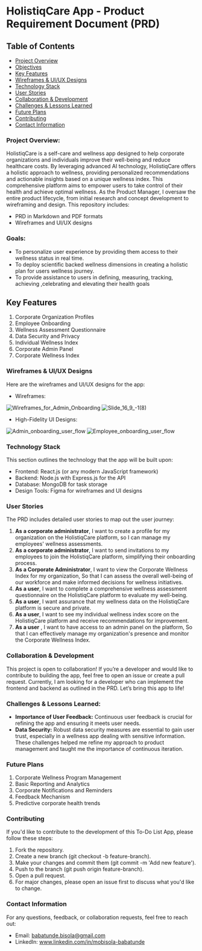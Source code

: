 # HolistiqCare App - Product Requirement Document (PRD)

## Table of Contents
- [Project Overview](#project-overview)
- [Objectives](#objectives)
- [Key Features](#key-features)
- [Wireframes & UI/UX Designs](#wireframes--uiux-designs)
- [Technology Stack](#technology-stack)
- [User Stories](#user-stories)
- [Collaboration & Development](#collaboration--development)
- [Challenges & Lessons Learned](#challenges--lessons-learned)
- [Future Plans](#future-plans)
- [Contributing](#contributing)
- [Contact Information](#contact-information)
### Project Overview:
HolistiqCare is a self-care and wellness app designed to help corporate organizations and individuals improve their well-being and reduce healthcare costs. By leveraging advanced AI technology, HolistiqCare offers a holistic approach to wellness, providing personalized recommendations and actionable insights based on a unique wellness index. This comprehensive platform aims to empower users to take control of their health and achieve optimal wellness.
As the Product Manager, I oversaw the entire product lifecycle, from initial research and concept development to wireframing and design. This repository includes:
- PRD in Markdown and PDF formats
- Wireframes and UI/UX designs
### **Goals:**
- To personalize user experience by providing them access to their wellness status in real time.
- To deploy scientific backed wellness dimensions in creating a holistic plan for users wellness journey.
- To provide assistance to users in defining, measuring, tracking, achieving ,celebrating and elevating their health goals
## **Key Features**
1. Corporate Organization Profiles
2. Employee Onboarding
3. Wellness Assessment Questionnaire
4. Data Security and Privacy
5. Individual Wellness Index
1. Corporate Admin Panel
2. Corporate Wellness Index
### Wireframes & UI/UX Designs
Here are the wireframes and UI/UX designs for the app:
- Wireframes:
  
![Wireframes_for_Admin_Onboarding](https://github.com/user-attachments/assets/8763cb76-3022-4417-afac-571bc60c683e)
![Slide_16_9_-_1_(8)](https://github.com/user-attachments/assets/4f1c1447-86ce-43ca-a7d2-a37793914540)

- High-Fidelity UI Designs:
  
![Admin_onboarding_user_flow](https://github.com/user-attachments/assets/ad7c8716-ac6c-48be-900f-11cbae766e37)
![Employee_onboarding_user_flow](https://github.com/user-attachments/assets/fe17a63d-5dff-4815-b168-ff93c2d98d4a)

### Technology Stack
This section outlines the technology that the app will be built upon:
- Frontend: React.js (or any modern JavaScript framework)
- Backend: Node.js with Express.js for the API
- Database: MongoDB for task storage
- Design Tools: Figma for wireframes and UI designs

### User Stories
The PRD includes detailed user stories to map out the user journey:
1. **As a corporate administrator**, I want to create a profile for my organization on the HolistiqCare platform, so I can manage my employees' wellness assessments.
1. **As a corporate administrator**, I want to send invitations to my employees to join the HolistiqCare platform, simplifying their onboarding process.
1. **As a Corporate Administrator**, I want to view the Corporate Wellness Index for my organization, So that I can assess the overall well-being of our workforce and make informed decisions for wellness initiatives.
1. **As a user**, I want to complete a comprehensive wellness assessment questionnaire on the HolistiqCare platform to evaluate my well-being.
1. **As a user**, I want assurance that my wellness data on the HolistiqCare platform is secure and private.
1. **As a user**, I want to see my individual wellness index score on the HolistiqCare platform and receive recommendations for improvement.
1. **As a user** , I want to have access to an admin panel on the platform, So that I can effectively manage my organization's presence and monitor the Corporate Wellness Index.

### Collaboration & Development
This project is open to collaboration! If you’re a developer and would like to contribute to building the app, feel free to open an issue or create a pull request.
Currently, I am looking for a developer who can implement the frontend and backend as outlined in the PRD. Let’s bring this app to life!

### Challenges & Lessons Learned:
- **Importance of User Feedback:** Continuous user feedback is crucial for refining the app and ensuring it meets user needs.
- **Data Security:** Robust data security measures are essential to gain user trust, especially in a wellness app dealing with sensitive information.
These challenges helped me refine my approach to product management and taught me the importance of continuous iteration.

### Future Plans
1. Corporate Wellness Program Management
2. Basic Reporting and Analytics
1. Corporate Notifications and Reminders
2. Feedback Mechanism
3. Predictive corporate health trends

### Contributing
If you'd like to contribute to the development of this To-Do List App, please follow these steps:

1. Fork the repository.
1. Create a new branch (git checkout -b feature-branch).
1. Make your changes and commit them (git commit -m 'Add new feature').
1. Push to the branch (git push origin feature-branch).
1. Open a pull request.
1. For major changes, please open an issue first to discuss what you'd like to change.

### Contact Information
For any questions, feedback, or collaboration requests, feel free to reach out:
- Email: babatunde.bisola@gmail.com
- LinkedIn: www.linkedin.com/in/mobisola-babatunde

